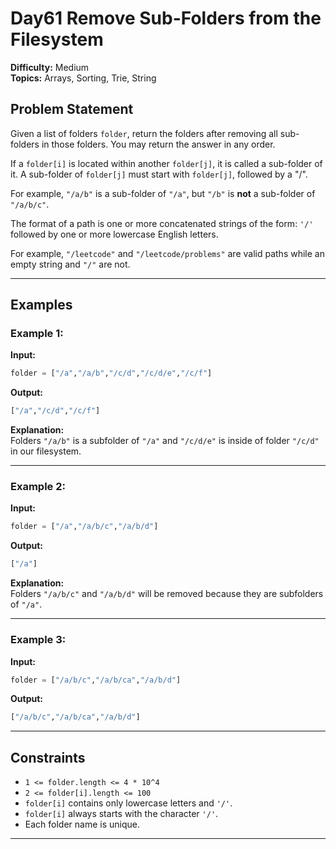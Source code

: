 # Day61 Remove Sub-Folders from the Filesystem

**Difficulty:** Medium  
**Topics:** Arrays, Sorting, Trie, String

## Problem Statement

Given a list of folders `folder`, return the folders after removing all sub-folders in those folders. You may return the answer in any order.

If a `folder[i]` is located within another `folder[j]`, it is called a sub-folder of it. A sub-folder of `folder[j]` must start with `folder[j]`, followed by a "/".

For example, `"/a/b"` is a sub-folder of `"/a"`, but `"/b"` is **not** a sub-folder of `"/a/b/c"`.

The format of a path is one or more concatenated strings of the form: `'/'` followed by one or more lowercase English letters.

For example, `"/leetcode"` and `"/leetcode/problems"` are valid paths while an empty string and `"/"` are not.

---

## Examples

### Example 1:

**Input:**  
```python
folder = ["/a","/a/b","/c/d","/c/d/e","/c/f"]
```

**Output:**  
```python
["/a","/c/d","/c/f"]
```

**Explanation:**  
Folders `"/a/b"` is a subfolder of `"/a"` and `"/c/d/e"` is inside of folder `"/c/d"` in our filesystem.

---

### Example 2:

**Input:**  
```python
folder = ["/a","/a/b/c","/a/b/d"]
```

**Output:**  
```python
["/a"]
```

**Explanation:**  
Folders `"/a/b/c"` and `"/a/b/d"` will be removed because they are subfolders of `"/a"`.

---

### Example 3:

**Input:**  
```python
folder = ["/a/b/c","/a/b/ca","/a/b/d"]
```

**Output:**  
```python
["/a/b/c","/a/b/ca","/a/b/d"]
```

---

## Constraints

- `1 <= folder.length <= 4 * 10^4`
- `2 <= folder[i].length <= 100`
- `folder[i]` contains only lowercase letters and `'/'`.
- `folder[i]` always starts with the character `'/'`.
- Each folder name is unique.

---